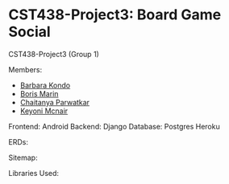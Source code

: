 # CST438-Project3: Board Game Social
CST438-Project3 (Group 1)

Members:
- [Barbara Kondo](https://github.com/bKondo)
- [Boris Marin](https://github.com/BorisMarin8004)
- [Chaitanya Parwatkar](https://github.com/parw8649)
- [Keyoni Mcnair](https://github.com/keyoni/)

Frontend: Android
Backend: Django
Database: Postgres Heroku

ERDs:

Sitemap:

Libraries Used:
